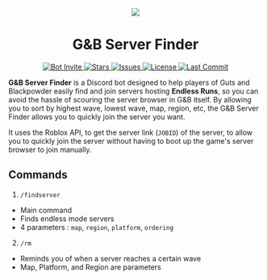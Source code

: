 <p align="center">
<img src="https://github.com/user-attachments/assets/82d0beff-70c2-420d-81aa-049f3556f1ac">
<h1 align="center">G&B Server Finder</h1>
</p>
<p align="center">
<a href="https://discord.com/oauth2/authorize?client_id=1263649905612951613">
 <img src="https://img.shields.io/badge/Add%20Bot-black?style=plastic&logo=discord&logoColor=rgb(255%2C%20255%2C%20255)" alt="Bot Invite">
  <img src="https://img.shields.io/github/stars/GutsAndCompSci/gncs-server-finder?style=flat-square" alt="Stars" />
  <img src="https://img.shields.io/github/issues/GutsAndCompSci/gncs-server-finder?style=flat-square" alt="Issues" />
  <img src="https://img.shields.io/github/license/GutsAndCompSci/gncs-server-finder?style=flat-square" alt="License" />
  <img src="https://img.shields.io/github/last-commit/GutsAndCompSci/gncs-server-finder?style=flat-square" alt="Last Commit" />
</a>
</p>

**G&B Server Finder** is a Discord bot designed to help players of Guts and Blackpowder easily find and join servers hosting **Endless Runs**, so you can avoid the hassle of scouring the server browser in G&B itself. By allowing you to sort by highest wave, lowest wave, map, region, etc, the G&B Server Finder allows you to quickly join the server you want. 

It uses the Roblox API, to get the server link (`JOBID`) of the server, to allow you to quickly join the server without having to boot up the game's server browser to join manually.

## Commands

1) ```/findserver```
  - Main command
  - Finds endless mode servers
  - 4 parameters : `map`, `region`, `platform`, `ordering`
2) ```/rm```
  - Reminds you of when a server reaches a certain wave
  - Map, Platform, and Region are parameters
